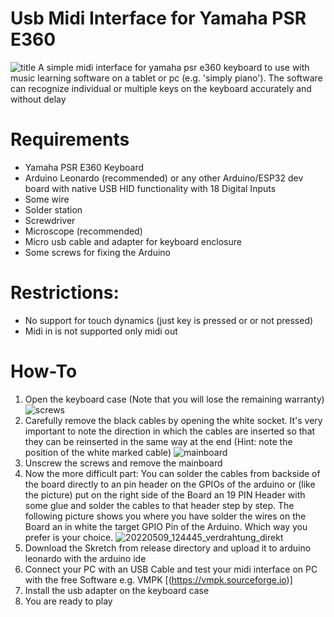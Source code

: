 # Usb Midi Interface for Yamaha PSR E360
![title](https://github.com/user-attachments/assets/5e19b155-ed9c-4c62-a946-06533dfe7f22)
A simple midi interface for yamaha psr e360 keyboard to use with music learning software on a tablet or pc (e.g. 'simply piano'). 
The software can recognize individual or multiple keys on the keyboard
 accurately and without delay

# Requirements
* Yamaha PSR E360 Keyboard
* Arduino Leonardo (recommended) or any other Arduino/ESP32 dev board with native USB HID functionality with 18 Digital Inputs
* Some wire
* Solder station
* Screwdriver
* Microscope (recommended)
* Micro usb cable and adapter for keyboard enclosure
* Some screws for fixing the Arduino

# Restrictions:
* No support for touch dynamics (just key is pressed or or not pressed)
* Midi in is not supported only midi out

# How-To
1. Open the keyboard case (Note that you will lose the remaining warranty) ![screws](https://github.com/user-attachments/assets/bbcd0ccd-3c16-4224-841f-c1229925b69e)
2. Carefully remove the black cables by opening the white socket. It's very important to note the direction in which the cables are inserted so that they can be reinserted in the same way at the end (Hint: note the position of the white marked cable)  ![mainboard](https://github.com/user-attachments/assets/5ffe689c-2cd0-464d-83ab-ce3d05781627)
3. Unscrew the screws and remove the mainboard
4. Now the more difficult part: You can solder the cables from backside of the board directly to an pin header on the GPIOs of the arduino or (like the picture) put on the right side of the Board an 19 PIN Header with some glue and solder the cables to that header step by step. The following picture shows you where you have solder the wires on the Board an in white the target GPIO Pin of the Arduino. Which way you prefer is your choice. ![20220509_124445_verdrahtung_direkt](https://github.com/user-attachments/assets/9adffc1d-a2fc-4815-8e37-f4350df06015)
6. Download the Skretch from release directory and upload it to arduino leonardo with the arduino ide
7. Connect your PC with an USB Cable and test your midi interface on PC with the free Software e.g. VMPK [(https://vmpk.sourceforge.io)]
8. Install the usb adapter on the keyboard case
9. You are ready to play
